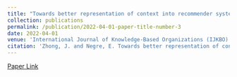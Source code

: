 ```yaml
---
title: "Towards better representation of context into recommender systems"
collection: publications
permalink: /publication/2022-04-01-paper-title-number-3
date: 2022-04-01
venue: 'International Journal of Knowledge-Based Organizations (IJKBO)'
citation: 'Zhong, J. and Negre, E. Towards better representation of context into recommender systems. International Journal of Knowledge-Based Organizations (IJKBO), 12(2):1–12.'
---
```



[Paper Link](https://www.igi-global.com/article/towards-better-representation-of-context-into-recommender-systems/295080)


